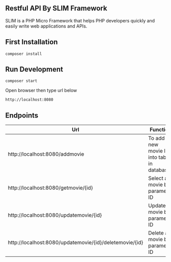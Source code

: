 ## Restful API By SLIM Framework
SLIM is a PHP Micro Framework that helps PHP developers quickly and easily write web applications and APIs.

## First Installation
```
composer install
```

## Run Development
```
composer start
```

Open browser then type url below
```
http://localhost:8080
```
## Endpoints

| Url  | Function   
|---|---|
|  http://localhost:8080/addmovie | To add new movie list into table in database
| http://localhost:8080/getmovie/{id}  | Select a movie by parameter ID  
| http://localhost:8080/updatemovie/{id} | Update a movie by parameter ID
| http://localhost:8080/updatemovie/{id}/deletemovie/{id} | Delete a movie by parameter ID



